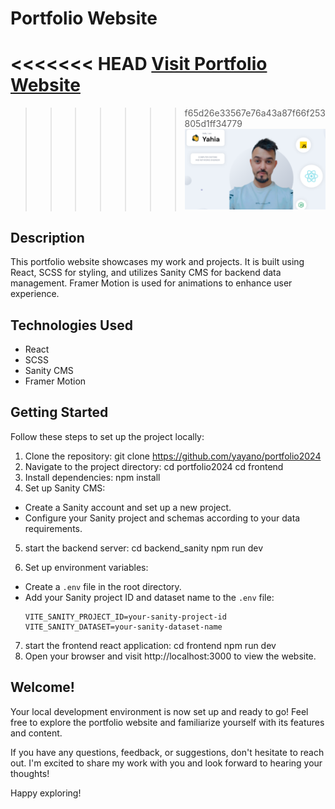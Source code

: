 # Portfolio Website

<<<<<<< HEAD
[Visit Portfolio Website](https://yahiaportfolio2024.netlify.app/)
=======
>>>>>>> f65d26e33567e76a43a87f66f253805d1ff34779
![Screenshot](screenshot.png)

## Description

This portfolio website showcases my work and projects. It is built using React, SCSS for styling, and utilizes Sanity CMS for backend data management. Framer Motion is used for animations to enhance user experience.

## Technologies Used

- React
- SCSS
- Sanity CMS
- Framer Motion

## Getting Started

Follow these steps to set up the project locally:

1. Clone the repository:
   git clone https://github.com/yayano/portfolio2024
2. Navigate to the project directory:
   cd portfolio2024
   cd frontend
3. Install dependencies:
   npm install
4. Set up Sanity CMS:

- Create a Sanity account and set up a new project.
- Configure your Sanity project and schemas according to your data requirements.

5. start the backend server:
   cd backend_sanity
   npm run dev

6. Set up environment variables:

- Create a `.env` file in the root directory.
- Add your Sanity project ID and dataset name to the `.env` file:
  ```
  VITE_SANITY_PROJECT_ID=your-sanity-project-id
  VITE_SANITY_DATASET=your-sanity-dataset-name
  ```

7. start the frontend react application:
   cd frontend
   npm run dev
8. Open your browser and visit http://localhost:3000 to view the website.

## Welcome!

Your local development environment is now set up and ready to go! Feel free to explore the portfolio website and familiarize yourself with its features and content.

If you have any questions, feedback, or suggestions, don't hesitate to reach out. I'm excited to share my work with you and look forward to hearing your thoughts!

Happy exploring!
